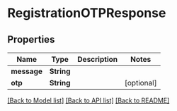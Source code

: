 # RegistrationOTPResponse

## Properties
Name | Type | Description | Notes
------------ | ------------- | ------------- | -------------
**message** | **String** |  | 
**otp** | **String** |  | [optional] 

[[Back to Model list]](../README.md#documentation-for-models) [[Back to API list]](../README.md#documentation-for-api-endpoints) [[Back to README]](../README.md)


